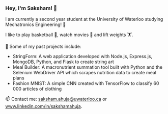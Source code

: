### Hey, I'm Saksham! 👋

<!--
**ahujas7/ahujas7** is a ✨ _special_ ✨ repository because its `README.md` (this file) appears on your GitHub profile.

Here are some ideas to get you started:

- 🔭 Some of my past projects include:  
- 🌱 I’m currently learning ...
- 👯 I’m looking to collaborate on ...
- 🤔 I’m looking for help with ...
- 💬 Ask me about ...
- 📫 How to reach me: ...
- 😄 Pronouns: ...
- ⚡ Fun fact: ...

![Saksham's GitHub stats](https://github-readme-stats.vercel.app/api?username=ahujas7&count_private=true&show_icons=true&hide=stars,issues,contribs&theme=midnight-purple)
-->

I am currently a second year student at the University of Waterloo studying Mechatronics Engineering! 🤖

I like to play basketball 🏀, watch movies 🎥 and lift weights 🏋️.

🔭 Some of my past projects include: 
  - StringForm: A web application developed with Node.js, Express.js, MongoDB, Python, and Flask to create string art
  - Meal Builder: A macronutrient summation tool built with Python and the Selenium WebDriver API which scrapes nutrition data to create meal plans
  - Fashion MNIST: A simple CNN created with TensorFlow to classify 60 000 articles of clothing 

📫 Contact me: saksham.ahuja@uwaterloo.ca or www.linkedin.com/in/sakshamahuja.
